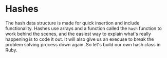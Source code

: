 # Hashes

The hash data structure is made for quick insertion and include functionality. Hashes use arrays and a function called the `hash` function to work behind the scenes, and the easiest way to explain what's really happening is to code it out. It will also give us an execuse to break the problem solving process down again. So let's build our own hash class in Ruby.



